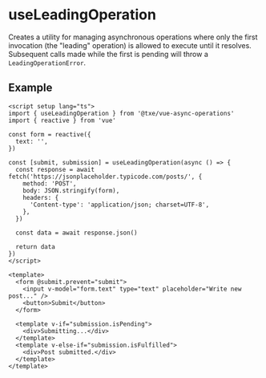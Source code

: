 # useLeadingOperation

Creates a utility for managing asynchronous operations where only the first invocation (the "leading" operation) is allowed to execute until it resolves. Subsequent calls made while the first is pending will throw a `LeadingOperationError`.

## Example

```vue
<script setup lang="ts">
import { useLeadingOperation } from '@txe/vue-async-operations'
import { reactive } from 'vue'

const form = reactive({
  text: '',
})

const [submit, submission] = useLeadingOperation(async () => {
  const response = await fetch('https://jsonplaceholder.typicode.com/posts/', {
    method: 'POST',
    body: JSON.stringify(form),
    headers: {
      'Content-type': 'application/json; charset=UTF-8',
    },
  })

  const data = await response.json()

  return data
})
</script>

<template>
  <form @submit.prevent="submit">
    <input v-model="form.text" type="text" placeholder="Write new post..." />
    <button>Submit</button>
  </form>

  <template v-if="submission.isPending">
    <div>Submitting...</div>
  </template>
  <template v-else-if="submission.isFulfilled">
    <div>Post submitted.</div>
  </template>
</template>
```
